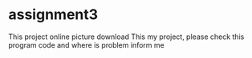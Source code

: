 # assignment3
This project online picture download 
This my project, please check this program code and where is problem inform me
